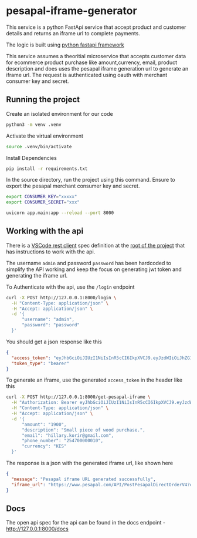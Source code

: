 # pesapal-iframe-generator
This service is a python FastApi service that accept product and customer details and returns an iframe url to complete payments.

The logic is built using [python fastapi framework](https://fastapi.tiangolo.com/)

This service assumes a theoritial microservice that accepts customer data for ecommerce product purchase like amount,currency, email, product description and does uses the pesapal iframe generation url to generate an iframe url. The request is authenticated using oauth with merchant consumer key and secret.

## Running the project

Create an isolated environment for our code

```sh
python3 -m venv .venv

```

Activate the virtual environment

```sh
source .venv/bin/activate

```

Install Dependencies
```sh
pip install -r requirements.txt

```

In the source directory, run the project using this command. Ensure to export the pesapal merchant consumer key and secret.

```sh
export CONSUMER_KEY="xxxxx"
export CONSUMER_SECRET="xxx"

uvicorn app.main:app --reload --port 8000
```

## Working with the api

There is a [VSCode rest client](https://marketplace.visualstudio.com/items?itemName=humao.rest-client) spec definition at the [root of the project](./client.http) that has instructions to work with the api.

The username `admin` and password `password` has been hardcoded to simplify the API working and keep the focus on generating jwt token and generating the iframe url.

To Authenticate with the api, use the `/login` endpoint

```sh
curl -X POST http://127.0.0.1:8000/login \
  -H "Content-Type: application/json" \
  -H "Accept: application/json" \
  -d '{
      "username": "admin",
      "password": "password"
  }'
```

You should get a json response like this

```json
{
  "access_token": "eyJhbGciOiJIUzI1NiIsInR5cCI6IkpXVCJ9.eyJzdWIiOiJhZG1pbiIsImV4cCI6MTczNjYwNzIzMX0.6ZgNVtWd29r8Kbl-J3Ugp31D7YTvDGR7ipEYMWWQLlM",
  "token_type": "bearer"
}
```

To generate an iframe, use the generated `access_token` in the header like this

```sh
curl -X POST http://127.0.0.1:8000/get-pesapal-iframe \
  -H "Authorization: Bearer eyJhbGciOiJIUzI1NiIsInR5cCI6IkpXVCJ9.eyJzdWIiOiJhZG1pbiIsImV4cCI6MTczNjYwNzIzMX0.6ZgNVtWd29r8Kbl-J3Ugp31D7YTvDGR7ipEYMWWQLlM" \
  -H "Content-Type: application/json" \
  -H "Accept: application/json" \
  -d '{
      "amount": "1900",
      "description": "Small piece of wood purchase.",
      "email": "hillary.korir@gmail.com",
      "phone_number": "254700000010",
      "currency": "KES"
  }'
```

The response is a json with the generated iframe url, like shown here

```json
{
  "message": "Pesapal iframe URL generated successfully",
  "iframe_url": "https://www.pesapal.com/API/PostPesapalDirectOrderV4?oauth_nonce=65d5d170-114c-4e78-80bc-ca6322a41d91&oauth_timestamp=1736603789&oauth_version=1.0&oauth_signature_method=HMAC-SHA1&oauth_consumer_key=PjYSPVrROoGzoUznGY1WIFZrZU57%2BF0P&oauth_signature=iAuWKS3e4Up7S60Z5w%2BTMLIjv9Y%3D"
}
```

## Docs

The open api spec for the api can be found in the docs endpoint - <http://127.0.0.1:8000/docs>
